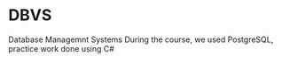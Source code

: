 # DBVS
Database Managemnt Systems
During the course, we used PostgreSQL, practice work done using C#
